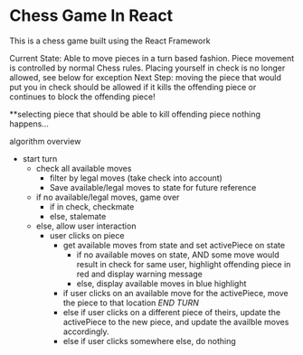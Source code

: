 # Chess Game In React

This is a chess game built using the React Framework

Current State: Able to move pieces in a turn based fashion. Piece movement is controlled by normal Chess rules. Placing yourself in check is no longer allowed, see below for exception
Next Step: moving the piece that would put you in check should be allowed if it kills the offending piece or continues to block the offending piece!

**selecting piece that should be able to kill offending piece nothing happens...

algorithm overview
- start turn
    - check all available moves
        - filter by legal moves (take check into account)
        - Save available/legal moves to state for future reference
    - if no available/legal moves, game over
        - if in check, checkmate
        - else, stalemate
    - else, allow user interaction
        - user clicks on piece
            - get available moves from state and set activePiece on state
                - if no available moves on state, AND some move would result in check for same user, highlight offending piece in red and display warning message
                - else, display available moves in blue highlight
            - if user clicks on an available move for the activePiece, move the piece to that location *END TURN*
            - else if user clicks on a different piece of theirs, update the activePiece to the new piece, and update the availble moves accordingly.
            - else if user clicks somewhere else, do nothing
